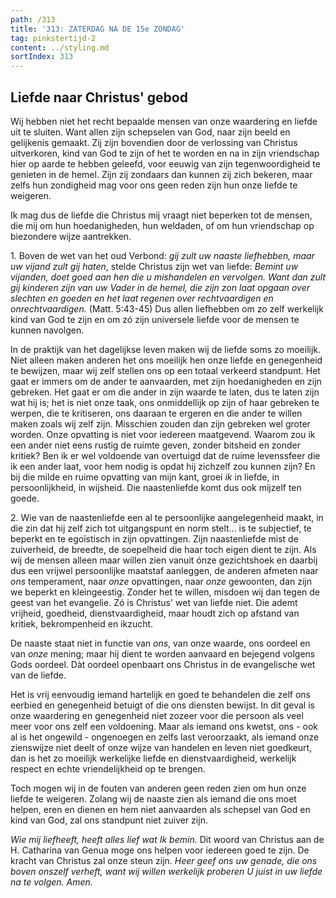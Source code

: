 ```yaml
---
path: /313
title: '313: ZATERDAG NA DE 15e ZONDAG'
tag: pinkstertijd-2
content: ../styling.md
sortIndex: 313
---
```


## Liefde naar Christus' gebod

Wij hebben niet het recht bepaalde mensen van onze waardering en liefde uit te sluiten. Want allen zijn schepselen van God, naar zijn beeld en gelijkenis gemaakt. Zij zijn bovendien door de verlossing van Christus uitverkoren, kind van God te zijn of het te worden en na in zijn vriendschap hier op aarde te hebben geleefd, voor eeuwig van zijn tegenwoordigheid te genieten in de hemel. Zijn zij zondaars dan kunnen zij zich bekeren, maar zelfs hun zondigheid mag voor ons geen reden zijn hun onze liefde te weigeren.

Ik mag dus de liefde die Christus mij vraagt niet beperken tot de mensen, die mij om hun hoedanigheden, hun weldaden, of om hun vriendschap op biezondere wijze aantrekken.

1\. Boven de wet van het oud Verbond: _gij zult uw naaste liefhebben, maar uw vijand zult gij haten_, stelde Christus zijn wet van liefde: _Bemint uw vijanden, doet goed aan hen die u mishandelen en vervolgen. Want dan zult gij kinderen zijn van uw Vader in de hemel, die zijn zon laat opgaan over slechten en goeden en het laat regenen over rechtvaardigen en onrechtvaardigen._ (Matt. 5:43-45) Dus allen liefhebben om zo zelf werkelijk kind van God te zijn en om zó zijn universele liefde voor de mensen te kunnen navolgen.

In de praktijk van het dagelijkse leven maken wij de liefde soms zo moeilijk. Niet alleen maken anderen het ons moeilijk hen onze liefde en genegenheid te bewijzen, maar wij zelf stellen ons op een totaal verkeerd standpunt. Het gaat er immers om de ander te aanvaarden, met zijn hoedanigheden en zijn gebreken. Het gaat er om die ander in zijn waarde te laten, dus te laten zijn wat hij is; het is niet onze taak, ons onmiddellijk op zijn of haar gebreken te werpen, die te kritiseren, ons daaraan te ergeren en die ander te willen maken zoals wij zelf zijn. Misschien zouden dan zijn gebreken wel groter worden. Onze opvatting is niet voor iedereen maatgevend. Waarom zou ik een ander niet eens rustig de ruimte geven, zonder bitsheid en zonder kritiek? Ben ik er wel voldoende van overtuigd dat de ruime levenssfeer die ik een ander laat, voor hem nodig is opdat hij zichzelf zou kunnen zijn? En bij die milde en ruime opvatting van mijn kant, groei _ik_ in liefde, in persoonlijkheid, in wijsheid. Die naastenliefde komt dus ook mijzelf ten goede.

2\. Wie van de naastenliefde een al te persoonlijke aangelegenheid maakt, in die zin dat hij zelf zich tot uitgangspunt en norm stelt... is te subjectief, te beperkt en te egoïstisch in zijn opvattingen. Zijn naastenliefde mist de zuiverheid, de breedte, de soepelheid die haar toch eigen dient te zijn. Als wij de mensen alleen maar willen zien vanuit ónze gezichtshoek en daarbij dus een vrijwel persoonlijke maatstaf aanleggen, de anderen afmeten naar _ons_ temperament, naar _onze_ opvattingen, naar _onze_ gewoonten, dan zijn we beperkt en kleingeestig. Zonder het te willen, misdoen wij dan tegen de geest van het evangelie. Zó is Christus' wet van liefde niet. Die ademt vrijheid, goedheid, dienstvaardigheid, maar houdt zich op afstand van kritiek, bekrompenheid en ikzucht.

De naaste staat niet in functie van _ons_, van onze waarde, ons oordeel en van _onze_ mening; maar hij dient te worden aanvaard en bejegend volgens Gods oordeel. Dàt oordeel openbaart ons Christus in de evangelische wet van de liefde.

Het is vrij eenvoudig iemand hartelijk en goed te behandelen die zelf ons eerbied en genegenheid betuigt of die ons diensten bewijst. In dit geval is onze waardering en genegenheid niet zozeer voor die persoon als veel meer voor ons zelf een voldoening. Maar als iemand ons kwetst, ons - ook al is het ongewild - ongenoegen en zelfs last veroorzaakt, als iemand onze zienswijze niet deelt of onze wijze van handelen en leven niet goedkeurt, dan is het zo moeilijk werkelijke liefde en dienstvaardigheid, werkelijk respect en echte vriendelijkheid op te brengen.

Toch mogen wij in de fouten van anderen geen reden zien om hun onze liefde te weigeren. Zolang wij de naaste zien als iemand die ons moet helpen, eren en dienen en hem niet aanvaarden als schepsel van God en kind van God, zal ons standpunt niet zuiver zijn.

_Wie mij liefheeft, heeft alles lief wat Ik bemin._ Dit woord van Christus aan de H. Catharina van Genua moge ons helpen voor iedereen goed te zijn. De kracht van Christus zal onze steun zijn. _Heer geef ons uw genade, die ons boven onszelf verheft, want wij willen werkelijk proberen U juist in uw liefde na te volgen. Amen._

